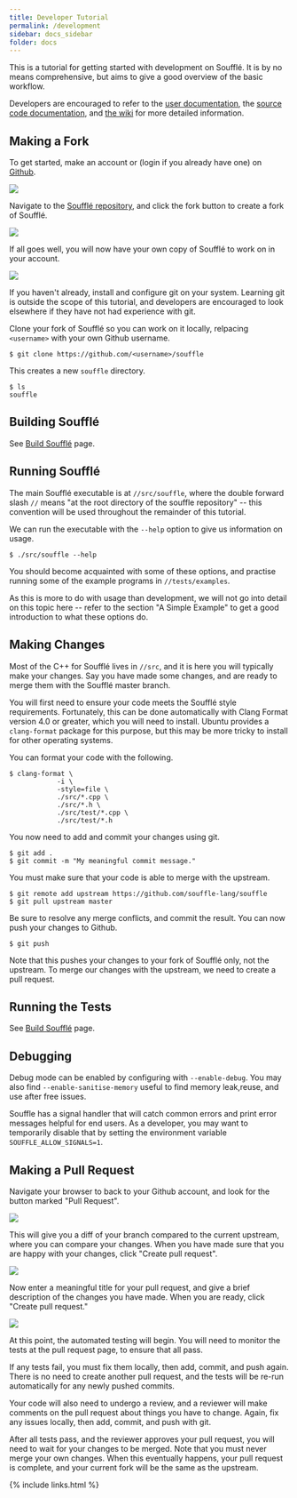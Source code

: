 ```yaml
---
title: Developer Tutorial
permalink: /development
sidebar: docs_sidebar
folder: docs
---
```


This is a tutorial for getting started with development on Soufflé. It is by no means comprehensive, but aims to give a good overview of the basic workflow.

Developers are encouraged to refer to the [user documentation](docs.html), the [source code documentation](http://souffle-lang.org/souffle/), and [the wiki](https://github.com/souffle-lang/souffle/wiki) for more detailed information.

## Making a Fork

To get started,  make an account or (login if you already have one) on [Github](https://github.com/login).

![](/img/github_login.png)

Navigate to the [Soufflé repository](https://github.com/souffle-lang/souffle), and click the fork button to create a fork of Soufflé.

![](/img/souffle_github.png)

If all goes well, you will now have your own copy of Soufflé to work on in your account.

![](/img/souffle_fork.png)

If you haven't already, install and configure git on your system. Learning git is outside the scope of this tutorial, and developers are encouraged to look elsewhere if they have not had experience with git.

Clone your fork of Soufflé so you can work on it locally, relpacing `<username>` with your own Github username.

~~~
$ git clone https://github.com/<username>/souffle
~~~

This creates a new `souffle` directory.

~~~
$ ls
souffle
~~~

## Building Soufflé

See [Build Soufflé](https://souffle-lang.github.io/build) page.

## Running Soufflé

The main Soufflé executable is at `//src/souffle`, where the double forward slash `//` means "at the root directory of the souffle repository" -- this convention will be used throughout the remainder of this tutorial.

We can run the executable with the `--help` option to give us information on usage.

~~~
$ ./src/souffle --help
~~~

You should become acquainted with some of these options, and practise running some of the example programs in `//tests/examples`.

As this is more to do with usage than development, we will not go into detail on this topic here -- refer to the section "A Simple Example" to get a good introduction to what these options do.

## Making Changes

Most of the C++ for Soufflé lives in `//src`, and it is here you will typically make your changes. Say you have made some changes, and are ready to merge them with the Soufflé master branch.

You will first need to ensure your code meets the Soufflé style requirements. Fortunately, this can be done automatically with Clang Format version 4.0 or greater, which you will need to install. Ubuntu provides a `clang-format` package for this purpose, but this may be more tricky to install for other operating systems.

You can format your code with the following.

~~~
$ clang-format \
            -i \
            -style=file \
            ./src/*.cpp \
            ./src/*.h \
            ./src/test/*.cpp \
            ./src/test/*.h
~~~

You now need to add and commit your changes using git.

~~~
$ git add .
$ git commit -m "My meaningful commit message."
~~~

You must make sure that your code is able to merge with the upstream.

~~~
$ git remote add upstream https://github.com/souffle-lang/souffle
$ git pull upstream master
~~~

Be sure to resolve any merge conflicts, and commit the result. You can now push your changes to Github.

~~~
$ git push
~~~

Note that this pushes your changes to your fork of Soufflé only, not the upstream. To merge our changes with the upstream, we need to create a pull request.

## Running the Tests

See [Build Soufflé](https://souffle-lang.github.io/build#testing-souffl%C3%A9) page.

## Debugging
Debug mode can be enabled by configuring with `--enable-debug`. You may also find `--enable-sanitise-memory` useful to find memory leak,reuse, and use after free issues.

Souffle has a signal handler that will catch common errors and print error messages helpful for end users. As a developer, you may want to temporarily disable that by setting the environment variable `SOUFFLE_ALLOW_SIGNALS=1`.

## Making a Pull Request

Navigate your browser to back to your Github account, and look for the button marked "Pull Request".


![](/img/new_pull_request.png)

This will give you a diff of your branch compared to the current upstream, where you can compare your changes. When you have made sure that you are happy with your changes, click "Create pull request".

![](/img/pull_request_diff.png)

Now enter a meaningful title for your pull request, and give a brief description of the changes you have made. When you are ready, click "Create pull request."

![](/img/pull_request_example.png)

At this point, the automated testing will begin. You will need to monitor the tests at the pull request page, to ensure that all pass.

If any tests fail, you must fix them locally, then add, commit, and push again. There is no need to create another pull request, and the tests will be re-run automatically for any newly pushed commits.

Your code will also need to undergo a review, and a reviewer will make comments on the pull request about things you have to change. Again, fix any issues locally, then add, commit, and push with git.

After all tests pass, and the reviewer approves your pull request, you will need to wait for your changes to be merged. Note that you must never merge your own changes. When this eventually happens, your pull request is complete, and your current fork will be the same as the upstream.

{% include links.html %}
